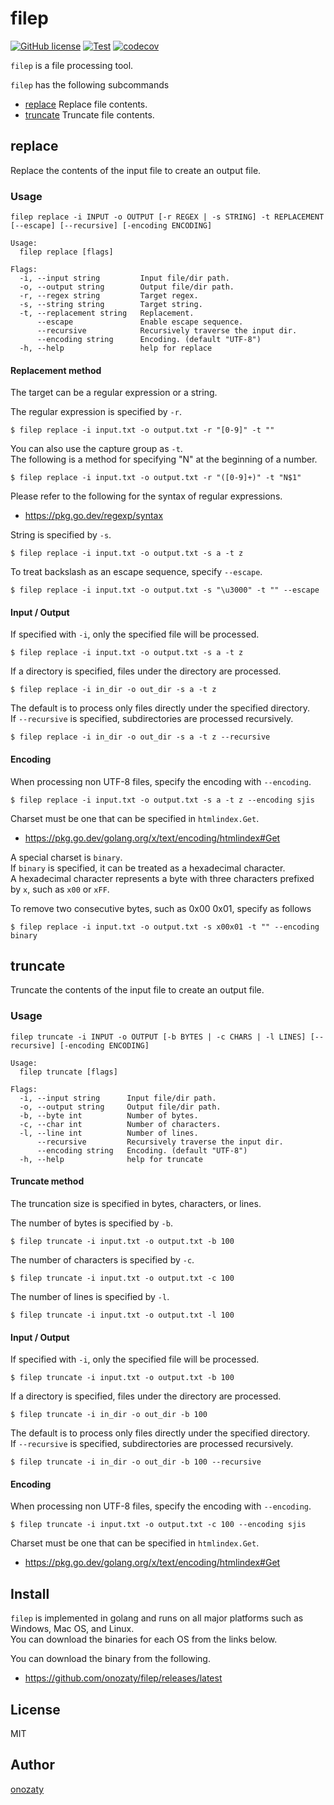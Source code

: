 # filep

[![GitHub license](https://img.shields.io/github/license/onozaty/filep)](https://github.com/onozaty/filep/blob/main/LICENSE)
[![Test](https://github.com/onozaty/filep/actions/workflows/test.yaml/badge.svg)](https://github.com/onozaty/filep/actions/workflows/test.yaml)
[![codecov](https://codecov.io/gh/onozaty/filep/branch/main/graph/badge.svg?token=VSU64LAK8P)](https://codecov.io/gh/onozaty/filep)

`filep` is a file processing tool.

`filep` has the following subcommands

* [replace](#replace) Replace file contents.
* [truncate](#truncate) Truncate file contents.


## replace

Replace the contents of the input file to create an output file.  

### Usage

```
filep replace -i INPUT -o OUTPUT [-r REGEX | -s STRING] -t REPLACEMENT [--escape] [--recursive] [-encoding ENCODING]
```

```
Usage:
  filep replace [flags]

Flags:
  -i, --input string         Input file/dir path.
  -o, --output string        Output file/dir path.
  -r, --regex string         Target regex.
  -s, --string string        Target string.
  -t, --replacement string   Replacement.
      --escape               Enable escape sequence.
      --recursive            Recursively traverse the input dir.
      --encoding string      Encoding. (default "UTF-8")
  -h, --help                 help for replace
```

#### Replacement method

The target can be a regular expression or a string.

The regular expression is specified by `-r`.

```
$ filep replace -i input.txt -o output.txt -r "[0-9]" -t ""
```

You can also use the capture group as `-t`.  
The following is a method for specifying "N" at the beginning of a number.

```
$ filep replace -i input.txt -o output.txt -r "([0-9]+)" -t "N$1"
```

Please refer to the following for the syntax of regular expressions.

* https://pkg.go.dev/regexp/syntax

String is specified by `-s`.

```
$ filep replace -i input.txt -o output.txt -s a -t z
```

To treat backslash as an escape sequence, specify `--escape`.

```
$ filep replace -i input.txt -o output.txt -s "\u3000" -t "" --escape
```

#### Input / Output

If specified with `-i`, only the specified file will be processed.

```
$ filep replace -i input.txt -o output.txt -s a -t z
```

If a directory is specified, files under the directory are processed.  

```
$ filep replace -i in_dir -o out_dir -s a -t z
```

The default is to process only files directly under the specified directory.  
If `--recursive` is specified, subdirectories are processed recursively.

```
$ filep replace -i in_dir -o out_dir -s a -t z --recursive
```

#### Encoding

When processing non UTF-8 files, specify the encoding with `--encoding`.

```
$ filep replace -i input.txt -o output.txt -s a -t z --encoding sjis
```

Charset must be one that can be specified in `htmlindex.Get`.

* https://pkg.go.dev/golang.org/x/text/encoding/htmlindex#Get

A special charset is `binary`.  
If `binary` is specified, it can be treated as a hexadecimal character.  
A hexadecimal character represents a byte with three characters prefixed by `x`, such as `x00` or `xFF`.

To remove two consecutive bytes, such as 0x00 0x01, specify as follows

```
$ filep replace -i input.txt -o output.txt -s x00x01 -t "" --encoding binary
```

## truncate

Truncate the contents of the input file to create an output file.  

### Usage

```
filep truncate -i INPUT -o OUTPUT [-b BYTES | -c CHARS | -l LINES] [--recursive] [-encoding ENCODING]
```

```
Usage:
  filep truncate [flags]

Flags:
  -i, --input string      Input file/dir path.
  -o, --output string     Output file/dir path.
  -b, --byte int          Number of bytes.
  -c, --char int          Number of characters.
  -l, --line int          Number of lines.
      --recursive         Recursively traverse the input dir.
      --encoding string   Encoding. (default "UTF-8")
  -h, --help              help for truncate
```

#### Truncate method

The truncation size is specified in bytes, characters, or lines.

The number of bytes is specified by `-b`.

```
$ filep truncate -i input.txt -o output.txt -b 100
```

The number of characters is specified by `-c`.

```
$ filep truncate -i input.txt -o output.txt -c 100
```

The number of lines is specified by `-l`.

```
$ filep truncate -i input.txt -o output.txt -l 100
```

#### Input / Output

If specified with `-i`, only the specified file will be processed.

```
$ filep truncate -i input.txt -o output.txt -b 100
```

If a directory is specified, files under the directory are processed.  

```
$ filep truncate -i in_dir -o out_dir -b 100
```

The default is to process only files directly under the specified directory.  
If `--recursive` is specified, subdirectories are processed recursively.

```
$ filep truncate -i in_dir -o out_dir -b 100 --recursive
```

#### Encoding

When processing non UTF-8 files, specify the encoding with `--encoding`.

```
$ filep truncate -i input.txt -o output.txt -c 100 --encoding sjis
```

Charset must be one that can be specified in `htmlindex.Get`.

* https://pkg.go.dev/golang.org/x/text/encoding/htmlindex#Get

## Install

`filep` is implemented in golang and runs on all major platforms such as Windows, Mac OS, and Linux.  
You can download the binaries for each OS from the links below.

You can download the binary from the following.

* https://github.com/onozaty/filep/releases/latest

## License

MIT

## Author

[onozaty](https://github.com/onozaty)
